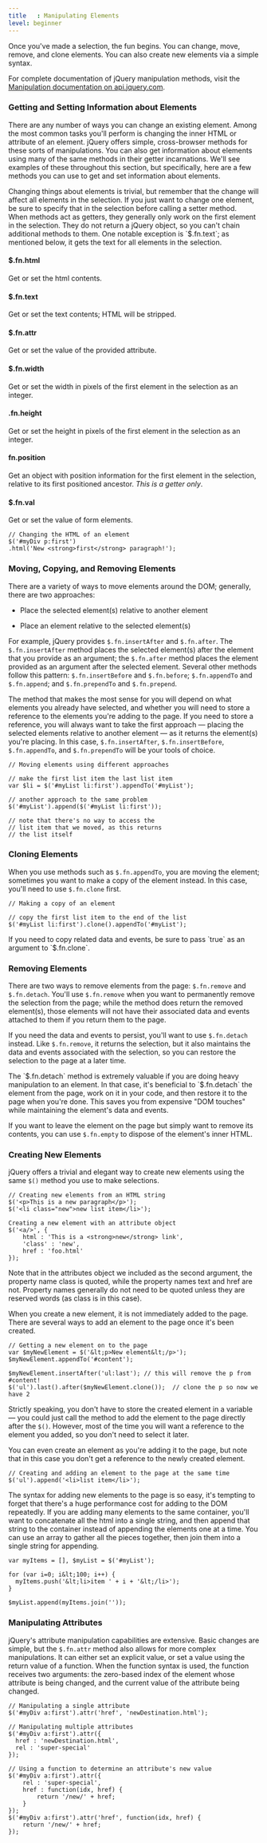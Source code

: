 ```yaml
---
title   : Manipulating Elements
level: beginner
---
```

Once you've made a selection, the fun begins. You can change, move, remove, and clone elements. 
You can also create new elements via a simple syntax.

For complete documentation of jQuery manipulation methods, visit the
[Manipulation documentation on api.jquery.com](http://api.jquery.com/category/manipulation/).

### Getting and Setting Information about Elements

There are any number of ways you can change an existing element.  Among the
most common tasks you'll perform is changing the inner HTML or attribute of an
element.  jQuery offers simple, cross-browser methods for these sorts of
manipulations.  You can also get information about elements using many of the
same methods in their getter incarnations.  We'll see examples of these
throughout this section, but specifically, here are a few methods you can use
to get and set information about elements.

<div class="note">
Changing things about elements is trivial, but remember that the change will affect all elements in the selection. 
If you just want to change one element, be sure to specify that in the selection before calling a setter method.
</div>

<div class="note">
When methods act as getters, they generally only work on the first element in the selection. 
They do not return a jQuery object, so you can't chain additional methods to them. 
One notable exception is `$.fn.text`; as mentioned below, it gets the text for all elements in the selection.
</div>

#### $.fn.html
Get or set the html contents.

#### $.fn.text
Get or set the text contents; HTML will be stripped.

#### $.fn.attr
Get or set the value of the provided attribute.

#### $.fn.width
Get or set the width in pixels of the first element in the selection as an integer.

#### .fn.height
Get or set the height in pixels of the first element in the selection as an integer.

#### fn.position
Get an object with position information for the first element in the selection, relative to its first positioned ancestor. _This is a getter only_.

#### $.fn.val
Get or set the value of form elements.

```
// Changing the HTML of an element
$('#myDiv p:first')
.html('New <strong>first</strong> paragraph!');
```

### Moving, Copying, and Removing Elements

There are a variety of ways to move elements around the DOM; generally, there are two approaches:

*	Place the selected element(s) relative to another element

*	Place an element relative to the selected element(s)

For example, jQuery provides `$.fn.insertAfter` and `$.fn.after`. The
`$.fn.insertAfter` method places the selected element(s) after the element that
you provide as an argument; the `$.fn.after` method places the element provided
as an argument after the selected element.  Several other methods follow this
pattern: `$.fn.insertBefore` and `$.fn.before`; `$.fn.appendTo` and
`$.fn.append`; and `$.fn.prependTo` and `$.fn.prepend`.

The method that makes the most sense for you will depend on what elements you
already have selected, and whether you will need to store a reference to the
elements you're adding to the page.  If you need to store a reference, you will
always want to take the first approach — placing the selected elements relative
to another element — as it returns the element(s) you're placing.  In this
case, `$.fn.insertAfter`, `$.fn.insertBefore`, `$.fn.appendTo`, and
`$.fn.prependTo` will be your tools of choice.

```
// Moving elements using different approaches

// make the first list item the last list item
var $li = $('#myList li:first').appendTo('#myList');

// another approach to the same problem
$('#myList').append($('#myList li:first'));

// note that there's no way to access the
// list item that we moved, as this returns
// the list itself
```

### Cloning Elements

When you use methods such as `$.fn.appendTo`, you are moving the element; sometimes you want to make a copy of the element instead. 
In this case, you'll need to use `$.fn.clone` first.

```
// Making a copy of an element

// copy the first list item to the end of the list
$('#myList li:first').clone().appendTo('#myList');
```

<div class="note">
If you need to copy related data and events, be sure to pass `true` as an argument to `$.fn.clone`.
</div>

### Removing Elements

There are two ways to remove elements from the page: `$.fn.remove` and
`$.fn.detach`.  You'll use `$.fn.remove` when you want to permanently remove
the selection from the page; while the method does return the removed
element(s), those elements will not have their associated data and events
attached to them if you return them to the page.

If you need the data and events to persist, you'll want to use `$.fn.detach`
instead.  Like `$.fn.remove`, it returns the selection, but it also maintains
the data and events associated with the selection, so you can restore the
selection to the page at a later time.

<div class="note"> The `$.fn.detach` method is extremely valuable
if you are doing heavy manipulation to an element.  In that case, it's
beneficial to `$.fn.detach` the element from the page, work on it in your code,
and then restore it to the page when you're done.  This saves you from
expensive "DOM touches" while maintaining the element's data and events.
</div>

If you want to leave the element on the page but simply want to remove its
contents, you can use `$.fn.empty` to dispose of the element's inner HTML.

### Creating New Elements

jQuery offers a trivial and elegant way to create new elements using the same `$()` method you use to make selections.

```
// Creating new elements from an HTML string
$('<p>This is a new paragraph</p>');
$('<li class="new">new list item</li>');
```

```
Creating a new element with an attribute object
$('<a/>', {
    html : 'This is a <strong>new</strong> link',
    'class' : 'new',
    href : 'foo.html'
});
```

Note that in the attributes object we included as the second argument, the
property name class is quoted, while the property names text and href are not.
Property names generally do not need to be quoted unless they are reserved
words (as class is in this case).

When you create a new element, it is not immediately added to the page. 
There are several ways to add an element to the page once it's been created.

```
// Getting a new element on to the page
var $myNewElement = $('&lt;p>New element&lt;/p>');
$myNewElement.appendTo('#content');

$myNewElement.insertAfter('ul:last'); // this will remove the p from #content!
$('ul').last().after($myNewElement.clone());  // clone the p so now we have 2
```

Strictly speaking, you don't have to store the created element in a variable —
you could just call the method to add the element to the page directly after
the `$()`.  However, most of the time you will want a reference to the element
you added, so you don't need to select it later.

You can even create an element as you're adding it to the page, but note that
in this case you don't get a reference to the newly created element.

```
// Creating and adding an element to the page at the same time
$('ul').append('<li>list item</li>');
```

<div class="note"> The syntax for adding new elements to the page
is so easy, it's tempting to forget that there's a huge performance cost for
adding to the DOM repeatedly. If you are adding many elements to the same
container, you'll want to concatenate all the html into a single string, and
then append that string to the container instead of appending the elements one
at a time. You can use an array to gather all the pieces together, then join
them into a single string for appending.
</div>

```
var myItems = [], $myList = $('#myList');

for (var i=0; i&lt;100; i++) {
  myItems.push('&lt;li>item ' + i + '&lt;/li>');
}

$myList.append(myItems.join(''));
```

### Manipulating Attributes

jQuery's attribute manipulation capabilities are extensive.  Basic changes are
simple, but the `$.fn.attr` method also allows for more complex manipulations.
It can either set an explicit value, or set a value using the return value of a
function.  When the function syntax is used, the function receives two
arguments: the zero-based index of the element whose attribute is being
changed, and the current value of the attribute being changed.

```
// Manipulating a single attribute
$('#myDiv a:first').attr('href', 'newDestination.html');
```

```
// Manipulating multiple attributes
$('#myDiv a:first').attr({
  href : 'newDestination.html',
  rel : 'super-special'
});
```

```
// Using a function to determine an attribute's new value
$('#myDiv a:first').attr({
    rel : 'super-special',
    href : function(idx, href) {
        return '/new/' + href;
    }
});
$('#myDiv a:first').attr('href', function(idx, href) {
    return '/new/' + href;
});
```
